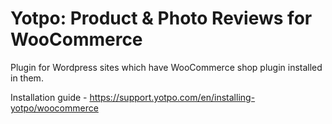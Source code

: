 # Yotpo: Product & Photo Reviews for WooCommerce

Plugin for Wordpress sites which have WooCommerce shop plugin installed in them.

Installation guide - https://support.yotpo.com/en/installing-yotpo/woocommerce
